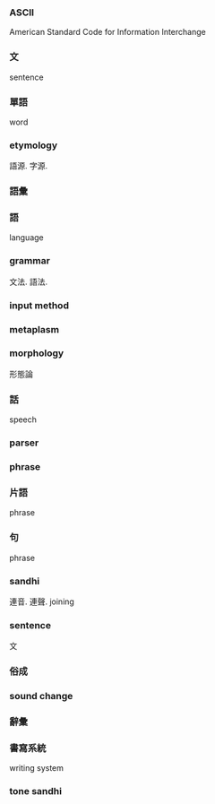 ### ASCII

American Standard Code for Information Interchange

### 文

sentence

### 單語

word

### etymology

語源. 字源.

### 語彙

### 語

language

### grammar

文法. 語法.

### input method

### metaplasm

### morphology

形態論

### 話

speech

### parser

### phrase

### 片語

phrase

### 句

phrase

### sandhi

連音. 連聲. joining

### sentence

文

### 俗成

### sound change

### 辭彙

### 書寫系統

writing system

### tone sandhi
